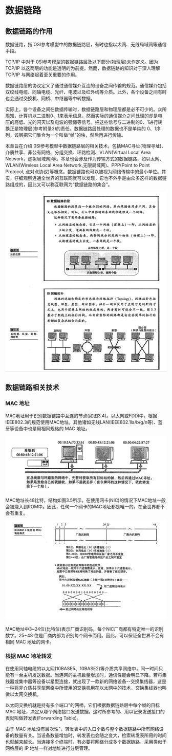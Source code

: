 # 数据链路



## 数据链路的作用

数据链路，指 OSI参考模型中的数据链路层，有时也指以太网、无线局域网等通信手段。

TCP/IP 中对于 0SI参考模型的数据链路层及以下部分(物理层)未作定义。因为 TCP/IP 以这两层的功能是透明的为前提。然而，数据链路的知识对于深人理解 TCP/IP 与网络起着至关重要的作用。

 数据链路层的协议定义了通过通信媒介互连的设备之间传输的规范。通信媒介包括双绞线电缆、同轴电缆、光纤、电波以及红外线等介质。此外，各个设备之间有时也会通过交换机、网桥、中继器等中转数据。

实际上，各个设备之间在数据传输时，数据链路层和物理层都是必不可少的。众所周知，计算机以二进制0、1来表示信息，然而实际的通信媒介之间处理的却是电压的高低、光的闪灭以及电波的强弱等信号。把这些信号与二进制的0、1进行转换正是物理层(参考附录3)的责任。数据链路层处理的数据也不是单纯的
0、1序列，该层把它们集合为一个叫做“帧”的块，然后再进行传输。

本章旨在介绍 0SI参考模型中数据链路层的相关技术，包括MAC寻址(物理寻址)、介质共享、非公有网络、分组交换、环路检测、VLAN(Virtual Local Area Network，虚拟局域网)等。本章也会涉及作为传输方式的数据链路，如以太网、WLAN(Wireless Local Area Network,无限局域网)、PPP(Point to Point Protocol, 点对点协议)等概念。数据链路也可以被视为网络传输中的最小单位。其实，仔细观察连通全世界的互联网就可以发现，它也不外乎是由众多这样的数据链路组成的，因此又可以称互联网为“数据链路的集合”。

![image-20241229115435948](数据链路.assets/image-20241229115435948.png)



## 数据链路相关技术



### MAC 地址

MAC地址用于识别数据链路中互连的节点(如图3.4)。以太网或FDDI中，根据IEEE802.3的规范使用MAC地址。其他诸如无线LAN(IEEE802.1la/b/g/n等)、蓝牙等设备中也是用相同规格的 MAC 地址。

![image-20241229120207954](数据链路.assets/image-20241229120207954.png)

MAC地址长48比特，结构如图3.5所示。在使用网卡(NIC)的情况下MAC地址一般会被烧入到ROM中。因此，任何一个网卡的MAC地址都是唯一的，在全世界都不会有重复。

![image-20241229120550034](数据链路.assets/image-20241229120550034.png)

MAC地址中3~24位(比特位)表示厂商识别码，每个NIC厂商都有特定唯一的识别数字。25~48 位是厂商内部为识别每个网卡而用。因此，可以保证全世界不会有相同 MAC 地址的网卡。





### 根据 MAC 地址转发

在使用同轴电缆的以太网(10BASE5、10BASE2)等介质共享网络中，同一时间只能有一台主机发送数据。当连网的主机数量增加时，通信性能会明显下降。若将集线器或集中器等设备以星型连接，就出现了一款新的网络设备--交换集线器，这是一种将非介质共享型网络中所使用的交换机用在以太网中的技术，交换集线器也叫做以太网交换机。

以太网交换机就是持有多个端口"的网桥。它们根据数据链路层中每个帧的目标 MAC 地址，决定从哪个网络接口发送数据。这时所参考的、用以记录发送接口的表就叫做转发表(Forwarding Table)。



由于 MAC 地址没有层次性"，转发表中的入口个数与整个数据链路中所有网络设备的数量有关。当设备数量增加时，转发表也会随之变大，检索转发表所用的时间也就越来越长。当连接多个终端时，有必要将网络分成多个数据链路，采用类似于网络层的 IP 地址一样对地址进行分层管理。
